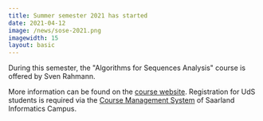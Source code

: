 ```yaml
---
title: Summer semester 2021 has started
date: 2021-04-12
image: /news/sose-2021.png
imagewidth: 15
layout: basic
---
```


During this semester, the "Algorithms for Sequences Analysis" course is offered by Sven Rahmann.

More information can be found on the [course website](/lehre/alsa).
Registration for UdS students is required via the [Course Management System](https://cms.sic.saarland/alsa/) of Saarland Informatics Campus.
